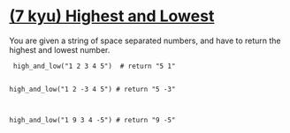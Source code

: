 <h1> <a href= "https://www.codewars.com/kata/554b4ac871d6813a03000035"> (7 kyu) Highest and Lowest</a> </h1>

<p>You are given a string of space separated numbers, and have to return the highest and lowest number. </p>
<p>
<code> high_and_low("1 2 3 4 5")  # return "5 1"

high_and_low("1 2 -3 4 5") # return "5 -3"

high_and_low("1 9 3 4 -5") # return "9 -5" </code></p>
